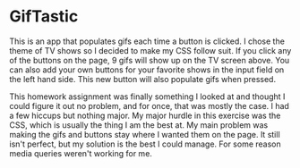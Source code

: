 # GifTastic

This is an app that populates gifs each time a button is clicked.   I chose the theme of TV shows so I decided to make my CSS follow suit.  If you click any of the buttons on the page, 9 gifs will show up on the TV screen above.  You can also add your own buttons for your favorite shows in the input field on the left hand side.  This new button will also populate gifs when pressed.

This homework assignment was finally something I looked at and thought I could figure it out no problem, and for once, that was mostly the case.  I had a few hiccups but nothing major.  My major hurdle in this exercise was the CSS, which is usually the thing I am the best at.  My main problem was making the gifs and buttons stay where I wanted them on the page.  It still isn't perfect, but my solution is the best I could manage.  For some reason media queries weren't working for me.